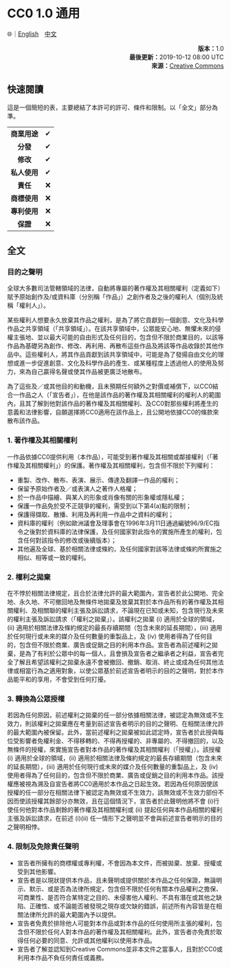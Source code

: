 # CC0 1.0 通用

🌐｜[English](./LICENSE.md)　[中文](./LICENSE.zh-hant.md)

<div align="right">
	<strong>版本：</strong>1.0<br />
	<strong>最後更新：</strong>2019-10-12 08:00 UTC<br />
  <strong>來源：</strong><a href="https://creativecommons.org/publicdomain/zero/1.0/legalcode">Creative Commons</a>
</div>

## 快速閱讀

這是一個簡短的表，主要總結了本許可的許可、條件和限制。以「全文」部分為準。

<table>
	<tr>
		<td align="center"><strong>商業用途</strong></td>
		<td align="center">✔</td>
	</tr>
	<tr>
		<td align="center"><strong>分發</strong></td>
		<td align="center">✔</td>
	</tr>
	<tr>
		<td align="center"><strong>修改</strong></td>
		<td align="center">✔</td>
	</tr>
	<tr>
		<td align="center"><strong>私人使用</strong></td>
		<td align="center">✔</td>
	</tr>
	<tr>
		<td align="center"><strong>責任</strong></td>
		<td align="center">❌</td>
	</tr>
	<tr>
		<td align="center"><strong>商標使用</strong></td>
		<td align="center">❌</td>
	</tr>
	<tr>
		<td align="center"><strong>專利使用</strong></td>
		<td align="center">❌</td>
	</tr>
	<tr>
		<td align="center"><strong>保證</strong></td>
		<td align="center">❌</td>
	</tr>
</table>

## 全文

### 目的之聲明

全球大多數司法管轄領域的法律，自動將專屬的著作權及其相關權利（定義如下）賦予原始創作及/或資料庫（分別稱「作品」）之創作者及之後的權利人（個別及統稱「權利人」）。

某些權利人想要永久放棄其作品之權利，是為了將它貢獻到一個創意、文化及科學作品之共享領域（「共享領域」）。在該共享領域中，公眾能安心地、無懼未來的侵權主張地、並以最大可能的自由形式及任何目的，包含但不限於商業目的，以該等作品為基礎另為創作、修改、再利用、再散布這些作品及將該等作品收錄於其他作品中。這些權利人，將其作品貢獻到該共享領域中，可能是為了發揚自由文化的理想或進一步促進創意、文化及科學作品的產生、或某種程度上透過他人的使用及努力，來為自己贏得名聲或使其作品被更廣泛地散布。

為了這些及／或其他目的和動機，且未預期任何額外之對價或補償下，以CC0結合一作品之人（「宣告者」），在他是該作品的著作權及其相關權利的權利人的範圍內，且其了解到他對該作品的著作權及其相關權利、及CC0對那些權利將產生的意義和法律影響，自願選擇將CC0適用在該作品上，且公開地依據CC0的條款來散布該作品。

### 1. 著作權及其相關權利

一作品依據CC0提供利用（本作品），可能受到著作權及其相關或鄰接權利（「著作權及其相關權利」）的保護。著作權及其相關權利，包含但不限於下列權利：

- 重製、改作、散布、表演、展示、傳達及翻譯一作品的權利；
- 保留予原始作者及／或表演人之著作人格權；
- 於一作品中描繪、與某人的形象或肖像有關的形象權或隱私權；
- 保護一作品免於受不正競爭的權利，需受到以下第4(a)點的限制；
- 保護得擷取、散播、利用及再利用一作品中之資料的權利；
- 資料庫的權利（例如歐洲議會及理事會在1996年3月11日通過編號96/9/EC指令之後對於資料庫的法律保護，及任何國家對此指令的實施所產生的權利，包含任何對該指令的修改或後續版本）；
- 其他遍及全球、基於相關法律或條約，及任何國家對該等法律或條約所實施之相似、相等或一致的權利。

### 2. 權利之拋棄

在不悖於相關法律規定，且合於法律允許的最大範圍內，宣告者於此公開地、完全地、永久地、不可撤回地及無條件地拋棄及放棄其對於本作品所有的著作權及其相關權利、及相關聯的權利主張及訴訟請求，不論現在已知或未知，包含現行及未來的權利主張及訴訟請求（「權利之拋棄」）。該權利之拋棄 (i) 適用於全球的領域，(ii) 適用於相關法律及條約規定的最長存續期間（包含未來的延長期間），(iii) 適用於任何現行或未來的媒介及任何數量的重製品上，及 (iv) 使用者得為了任何目的，包含但不限於商業、廣告或促銷之目的利用本作品。宣告者為前述權利之拋棄，是為了有利於公眾中的每一個人，且會損及宣告者之繼承者之利益，宣告者完全了解且希望該權利之拋棄永遠不會被撤回、撤銷、取消、終止或成為任何其他法律或相當行為之適用對象，以使公眾基於前述宣告者明示的目的之聲明，對於本作品能平和的享用，不會受到任何打擾。

### 3. 轉換為公眾授權

若因為任何原因，前述權利之拋棄的任一部分依據相關法律，被認定為無效或不生效力，則該權利之拋棄應在考量到前述宣告者明示的目的之聲明、在相關法律允許的最大範圍內被保留。此外，當前述權利之拋棄被如此認定時，宣告者於此授與每位受影響者免權利金、不得移轉的、不得再授權的、非專屬的、不得撤回的，以及無條件的授權，來實施宣告者對本作品的著作權及其相關權利（「授權」）。該授權 (i) 適用於全球的領域，(ii) 適用於相關法律及條約規定的最長存續期間（包含未來的延長期間），(iii) 適用於任何現行或未來的媒介及任何數量的重製品上，及 (iv) 使用者得為了任何目的，包含但不限於商業、廣告或促銷之目的利用本作品。該授權應被視為溯及自宣告者將CC0適用於本作品之日起生效。若因為任何原因使該授權的任一部分在相關法律下被認定為無效或不生效力，該無效或不生效力部份不因而使該授權其餘部分亦無效，且在這個情況下，宣告者於此聲明他將不會 (i)行使任何他對本作品剩餘的著作權及其相關權利或 (ii) 提起任何與本作品相關的權利主張及訴訟請求，在前述 (i)(ii) 任一情形下之聲明並不會與前述宣告者明示的目的之聲明相悖。

### 4. 限制及免除責任聲明

- 宣告者所擁有的商標權或專利權，不會因為本文件，而被拋棄、放棄、授權或受到其他影響。
- 宣告者是以現狀提供本作品，且未聲明或提供關於本作品之任何保證，無論明示、默示、或是否為法律所規定，包含但不限於任何有關本作品權利之擔保、可商業性、是否符合某特定之目的、未侵害他人權利、不具有潛在或其他之缺陷、正確性、或不論能否被發現之現存或欠缺的錯誤，前述所有內容皆是在相關法律所允許的最大範圍內予以提供。
- 宣告者免責於排除他人可能對本作品或對本作品的任何使用所主張的權利，包含但不限於任何人對本作品的著作權及其相關權利。此外，宣告者亦免責於取得任何必要的同意、允許或其他權利以使用本作品。
- 宣告者了解並認知到Creative Commons並非本文件之當事人，且對於CC0或利用本作品不負任何責任或義務。
